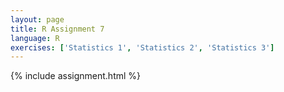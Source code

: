 ```yaml
---
layout: page
title: R Assignment 7
language: R
exercises: ['Statistics 1', 'Statistics 2', 'Statistics 3']
---
```


{% include assignment.html %}
